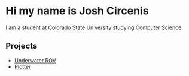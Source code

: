 # Hi my name is Josh Circenis
I am a student at Colorado State University studying Computer Science.

## Projects
* [Underwater ROV](https://github.com/JoshCircenis/Underwater-ROV)
* [Plotter](https://github.com/JoshCircenis/Plotter)

